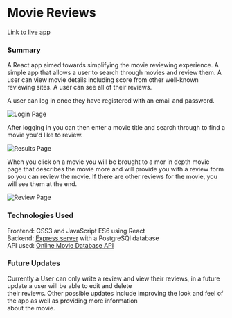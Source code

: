 # Movie Reviews

[Link to live app](https://movie-app.eddiebueno.now.sh/login)

### Summary
A React app aimed towards simplifying the movie reviewing experience. A simple app that allows a user to search
through movies and review them. A user can view movie details including score from other well-known reviewing sites.
A user can see all of their reviews.  
  
A user can log in once they have registered with an email and password.  
  
![Login Page](https://user-images.githubusercontent.com/16432396/57585012-fff9fb00-7496-11e9-9969-4b908bc81ebe.png)  

After logging in you can then enter a movie title and search through to find a movie you'd like to review.  
  
  
![Results Page](https://user-images.githubusercontent.com/16432396/57585024-2a4bb880-7497-11e9-89f0-a4d3cf16eded.png)  
  
  
When you click on a movie you will be brought to a mor in depth movie page that describes the movie more and will provide 
you with a review form so you can review the movie. If there are other reviews for the movie, you will see them at the end. 
  
![Review Page](https://user-images.githubusercontent.com/16432396/57585028-3d5e8880-7497-11e9-9a43-b7ab592af7f0.png)  


### Technologies Used
Frontend: CSS3 and JavaScript ES6 using React  
Backend: [Express server](https://github.com/eddiebueno/movie-server) with a PostgreSQl database  
API used: [Online Movie Database API](http://www.omdbapi.com/)
  
### Future Updates
Currently a User can only write a review and view their reviews, in a future update a user will be able to edit and delete  
their reviews. Other possible updates include improving the look and feel of the app as well as providing more information  
about the movie.
